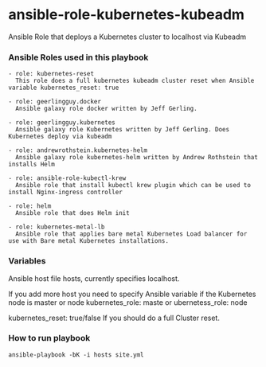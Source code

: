 # ansible-role-kubernetes-kubeadm
Ansible Role that deploys a Kubernetes cluster to localhost via Kubeadm

### Ansible Roles used in this playbook ###
    - role: kubernetes-reset
      This role does a full kubernetes kubeadm cluster reset when Ansible variable kubernetes_reset: true

    - role: geerlingguy.docker
      Ansible galaxy role docker written by Jeff Gerling.

    - role: geerlingguy.kubernetes
      Ansible galaxy role Kubernetes written by Jeff Gerling. Does Kubernetes deploy via kubeadm

    - role: andrewrothstein.kubernetes-helm
      Ansible galaxy role kubernetes-helm written by Andrew Rothstein that installs Helm

    - role: ansible-role-kubectl-krew
      Ansible role that install kubectl krew plugin which can be used to install Nginx-ingress controller

    - role: helm
      Ansible role that does Helm init

    - role: kubernetes-metal-lb
      Ansible role that applies bare metal Kubernetes Load balancer for use with Bare metal Kubernetes installations.

### Variables

Ansible host file
hosts, currently specifies localhost. 

If you add more host you need to specify Ansible variable if the Kubernetes node is master or  node
kubernetes_role: maste
or
ubernetess_role: node

kubernetes_reset: true/false If you should do a full Cluster reset.

### How to run playbook
`ansible-playbook -bK -i hosts site.yml`
